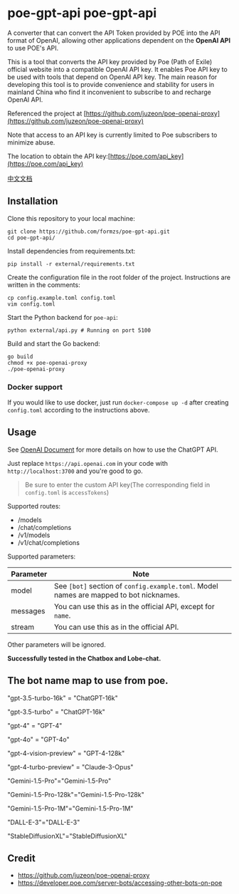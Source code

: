 # poe-gpt-api poe-gpt-api
A converter that can convert the API Token provided by POE into the API format of OpenAI, allowing other applications dependent on the **OpenAI API** to use POE's API.

This is a tool that converts the API key provided by Poe (Path of Exile) official website into a compatible OpenAI API key. It enables Poe API key to be used with tools that depend on OpenAI API key. The main reason for developing this tool is to provide convenience and stability for users in mainland China who find it inconvenient to subscribe to and recharge OpenAI API. 

Referenced the project at [https://github.com/juzeon/poe-openai-proxy](https://github.com/juzeon/poe-openai-proxy)

Note that access to an API key is currently limited to Poe subscribers to minimize abuse.

The location to obtain the API key:[https://poe.com/api_key](https://poe.com/api_key)

[中文文档](https://github.com/formzs/poe-to-gpt/blob/master/README_zh.md)

## Installation

Clone this repository to your local machine:

```
git clone https://github.com/formzs/poe-gpt-api.git
cd poe-gpt-api/
```

Install dependencies from requirements.txt:

```
pip install -r external/requirements.txt
```

Create the configuration file in the root folder of the project. Instructions are written in the comments:

```
cp config.example.toml config.toml
vim config.toml
```

Start the Python backend for `poe-api`:

```
python external/api.py # Running on port 5100
```

Build and start the Go backend:

```
go build
chmod +x poe-openai-proxy
./poe-openai-proxy
```

### Docker support

If you would like to use docker, just run `docker-compose up -d` after creating `config.toml` according to the instructions above.

## Usage

See [OpenAI Document](https://platform.openai.com/docs/api-reference/chat/create) for more details on how to use the ChatGPT API.

Just replace `https://api.openai.com` in your code with `http://localhost:3700` and you're good to go.
> Be sure to enter the custom API key(The corresponding field in `config.toml` is `accessTokens`)

Supported routes:

- /models
- /chat/completions
- /v1/models
- /v1/chat/completions

Supported parameters:

| Parameter | Note                                                         |
| --------- | ------------------------------------------------------------ |
| model     | See `[bot]` section of `config.example.toml`. Model names are mapped to bot nicknames. |
| messages  | You can use this as in the official API, except for `name`.  |
| stream    | You can use this as in the official API.                     |

Other parameters will be ignored.

**Successfully tested in the Chatbox and Lobe-chat.**

## The bot name map to use from poe.
"gpt-3.5-turbo-16k" = "ChatGPT-16k"

"gpt-3.5-turbo" = "ChatGPT-16k"

"gpt-4" = "GPT-4"

"gpt-4o" = "GPT-4o"

"gpt-4-vision-preview" = "GPT-4-128k"

"gpt-4-turbo-preview" = "Claude-3-Opus"

"Gemini-1.5-Pro"="Gemini-1.5-Pro"

"Gemini-1.5-Pro-128k"="Gemini-1.5-Pro-128k"

"Gemini-1.5-Pro-1M"="Gemini-1.5-Pro-1M"

"DALL-E-3"="DALL-E-3"

"StableDiffusionXL"="StableDiffusionXL"

## Credit
- https://github.com/juzeon/poe-openai-proxy
- https://developer.poe.com/server-bots/accessing-other-bots-on-poe



